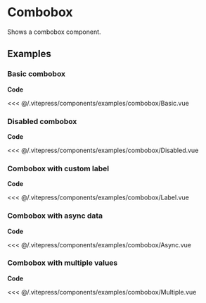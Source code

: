 <script setup>
import Basic from '../.vitepress/components/examples/combobox/Basic.vue'
import Disabled from '../.vitepress/components/examples/combobox/Disabled.vue'
import Label from '../.vitepress/components/examples/combobox/Label.vue'
import Async from '../.vitepress/components/examples/combobox/Async.vue'
import Multiple from '../.vitepress/components/examples/combobox/Multiple.vue'
</script>

# Combobox

Shows a combobox component.

## Examples

### Basic combobox
<Example>
  <Basic />
</Example>

**Code**

<<< @/.vitepress/components/examples/combobox/Basic.vue

### Disabled combobox
<Example>
  <Disabled />
</Example>

**Code**

<<< @/.vitepress/components/examples/combobox/Disabled.vue

### Combobox with custom label
<Example>
  <Label />
</Example>

**Code**

<<< @/.vitepress/components/examples/combobox/Label.vue

### Combobox with async data
<Example>
  <Async />
</Example>

**Code**

<<< @/.vitepress/components/examples/combobox/Async.vue

### Combobox with multiple values
<Example>
  <Multiple />
</Example>

**Code**

<<< @/.vitepress/components/examples/combobox/Multiple.vue
